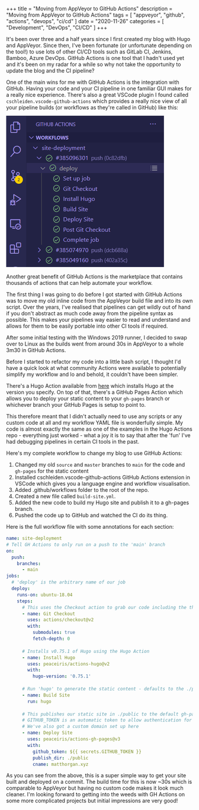 +++
title = "Moving from AppVeyor to GitHub Actions"
description = "Moving from AppVeyor to GitHub Actions"
tags = [
    "appveyor",
    "github",
    "actions",
    "devops",
    "ci/cd"
]
date = "2020-11-26"
categories = [
    "Development",
    "DevOps",
    "CI/CD"
]
+++

It's been over three and a half years since I first created my blog with Hugo and AppVeyor. Since then, I've been fortunate (or unfortunate depending on the tool!) to use lots of other CI/CD tools such as GitLab CI, Jenkins, Bamboo, Azure DevOps. GitHub Actions is one tool that I hadn't used yet and it's been on my radar for a while so why not take the opportunity to update the blog and the CI pipeline?

One of the main wins for me with GitHub Actions is the integration with GitHub. Having your code and your CI pipeline in one familiar GUI makes for a really nice experience. There's also a great VSCode plugin I found called `cschleiden.vscode-github-actions` which provides a really nice view of all your pipeline builds (or workflows as they're called in GitHub) like this:

![](/img/ghactions-vscode-extension.PNG)

Another great benefit of GitHub Actions is the marketplace that contains thousands of actions that can help automate your workflow.

The first thing I was going to do before I got started with GitHub Actions was to move my old inline code from the AppVeyor build file and into its own script. Over the years, I've realised that pipelines can get wildly out of hand if you don't abstract as much code away from the pipeline syntax as possible. This makes your pipelines way easier to read and understand and allows for them to be easily portable into other CI tools if required.

After some initial testing with the Windows 2019 runner, I decided to swap over to Linux as the builds went from around 30s in AppVeyor to a whole 3m30 in GitHub Actions.

Before I started to refactor my code into a little bash script, I thought I'd have a quick look at what community Actions were available to potentially simplify my workflow and lo and behold, it couldn't have been simpler.

There's a Hugo Action available from [here](https://github.com/peaceiris/actions-hugo) which installs Hugo at the version you specify. On top of that, there's a GitHub Pages Action which allows you to deploy your static content to your `gh-pages` branch or whichever branch your GitHub Pages is setup to point to.

This therefore meant that I didn't actually need to use any scripts or any custom code at all and my workflow YAML file is wonderfully simple. My code is almost exactly the same as one of the examples in the Hugo Actions repo - everything just worked - what a joy it is to say that after the 'fun' I've had debugging pipelines in certain CI tools in the past.

Here's my complete workflow to change my blog to use GitHub Actions:

1. Changed my old `source` and `master` branches to `main` for the code and `gh-pages` for the static content
1. Installed cschleiden.vscode-github-actions GitHub Actions extension in VSCode which gives you a language engine and workflow visualisation.
1. Added .github/workflows folder to the root of the repo.
1. Created a new file called `build-site.yml`.
1. Added the new code to build my Hugo site and publish it to a gh-pages branch.
1. Pushed the code up to GitHub and watched the CI do its thing.

Here is the full workflow file with some annotations for each section:

```yaml
name: site-deployment
# Tell GH Actions to only run on a push to the 'main' branch
on:
  push:
    branches:
      - main
jobs:
  # 'deploy' is the arbitrary name of our job
  deploy:
    runs-on: ubuntu-18.04
    steps:
      # This uses the Checkout action to grab our code including the theme submodule
      - name: Git Checkout
        uses: actions/checkout@v2
        with:
          submodules: true
          fetch-depth: 0

      # Installs v0.75.1 of Hugo using the Hugo Action
      - name: Install Hugo
        uses: peaceiris/actions-hugo@v2
        with:
          hugo-version: '0.75.1'

      # Run 'hugo' to generate the static content - defaults to the ./public folder
      - name: Build Site
        run: hugo

      # This publishes our static site in ./public to the default gh-pages branch
      # GITHUB_TOKEN is an automatic token to allow authentication for Actions
      # We've also got a custom domain set up here
      - name: Deploy Site
        uses: peaceiris/actions-gh-pages@v3
        with:
          github_token: ${{ secrets.GITHUB_TOKEN }}
          publish_dir: ./public
          cname: matthorgan.xyz

```

As you can see from the above, this is a super simple way to get your site built and deployed on a commit. The build time for this is now ~30s which is comparable to AppVeyor but having no custom code makes it look much cleaner. I'm looking forward to getting into the weeds with GH Actions on some more complicated projects but initial impressions are very good!

